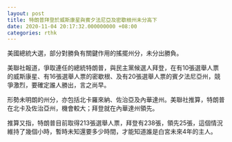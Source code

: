 ```yaml
---
layout: post
title: 特朗普拜登於威斯康星與賓夕法尼亞及密歇根州未分高下
date: 2020-11-04 20:17:32.000000000 +08:00
categories: rthk
---
```


美國總統大選，部分對勝負有關鍵作用的搖擺州分，未分出勝負。

美聯社報道，爭取連任的總統特朗普，與民主黨候選人拜登，在有10張選舉人票的威斯康星、有16張選舉人票的密歇根、及有20張選舉人票的賓夕法尼亞州，競爭激烈，要確定誰人勝出，言之尚早。

形勢未明朗的州分，亦包括北卡羅來納、佐治亞及內華達州。美聯社推算，特朗普在北卡及佐治亞州，機會較大；拜登就在內華達州領先。

推算又指，特朗普目前取得213張選舉人票，拜登有238張，領先25張，這個情況維持了幾個小時，暫時未知還要多少時間，才能知道誰是白宮未來4年的主人。
